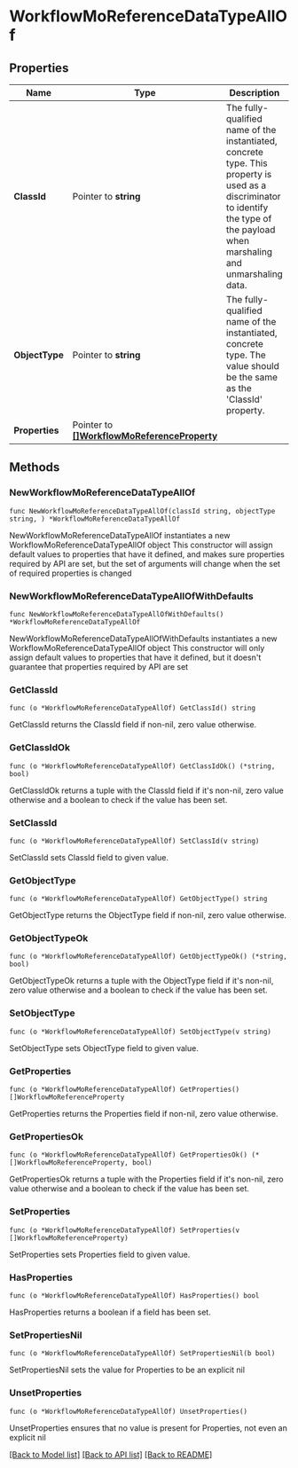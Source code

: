 # WorkflowMoReferenceDataTypeAllOf

## Properties

Name | Type | Description | Notes
------------ | ------------- | ------------- | -------------
**ClassId** | Pointer to **string** | The fully-qualified name of the instantiated, concrete type. This property is used as a discriminator to identify the type of the payload when marshaling and unmarshaling data. | [default to "workflow.MoReferenceDataType"]
**ObjectType** | Pointer to **string** | The fully-qualified name of the instantiated, concrete type. The value should be the same as the &#39;ClassId&#39; property. | [default to "workflow.MoReferenceDataType"]
**Properties** | Pointer to [**[]WorkflowMoReferenceProperty**](WorkflowMoReferenceProperty.md) |  | [optional] 

## Methods

### NewWorkflowMoReferenceDataTypeAllOf

`func NewWorkflowMoReferenceDataTypeAllOf(classId string, objectType string, ) *WorkflowMoReferenceDataTypeAllOf`

NewWorkflowMoReferenceDataTypeAllOf instantiates a new WorkflowMoReferenceDataTypeAllOf object
This constructor will assign default values to properties that have it defined,
and makes sure properties required by API are set, but the set of arguments
will change when the set of required properties is changed

### NewWorkflowMoReferenceDataTypeAllOfWithDefaults

`func NewWorkflowMoReferenceDataTypeAllOfWithDefaults() *WorkflowMoReferenceDataTypeAllOf`

NewWorkflowMoReferenceDataTypeAllOfWithDefaults instantiates a new WorkflowMoReferenceDataTypeAllOf object
This constructor will only assign default values to properties that have it defined,
but it doesn't guarantee that properties required by API are set

### GetClassId

`func (o *WorkflowMoReferenceDataTypeAllOf) GetClassId() string`

GetClassId returns the ClassId field if non-nil, zero value otherwise.

### GetClassIdOk

`func (o *WorkflowMoReferenceDataTypeAllOf) GetClassIdOk() (*string, bool)`

GetClassIdOk returns a tuple with the ClassId field if it's non-nil, zero value otherwise
and a boolean to check if the value has been set.

### SetClassId

`func (o *WorkflowMoReferenceDataTypeAllOf) SetClassId(v string)`

SetClassId sets ClassId field to given value.


### GetObjectType

`func (o *WorkflowMoReferenceDataTypeAllOf) GetObjectType() string`

GetObjectType returns the ObjectType field if non-nil, zero value otherwise.

### GetObjectTypeOk

`func (o *WorkflowMoReferenceDataTypeAllOf) GetObjectTypeOk() (*string, bool)`

GetObjectTypeOk returns a tuple with the ObjectType field if it's non-nil, zero value otherwise
and a boolean to check if the value has been set.

### SetObjectType

`func (o *WorkflowMoReferenceDataTypeAllOf) SetObjectType(v string)`

SetObjectType sets ObjectType field to given value.


### GetProperties

`func (o *WorkflowMoReferenceDataTypeAllOf) GetProperties() []WorkflowMoReferenceProperty`

GetProperties returns the Properties field if non-nil, zero value otherwise.

### GetPropertiesOk

`func (o *WorkflowMoReferenceDataTypeAllOf) GetPropertiesOk() (*[]WorkflowMoReferenceProperty, bool)`

GetPropertiesOk returns a tuple with the Properties field if it's non-nil, zero value otherwise
and a boolean to check if the value has been set.

### SetProperties

`func (o *WorkflowMoReferenceDataTypeAllOf) SetProperties(v []WorkflowMoReferenceProperty)`

SetProperties sets Properties field to given value.

### HasProperties

`func (o *WorkflowMoReferenceDataTypeAllOf) HasProperties() bool`

HasProperties returns a boolean if a field has been set.

### SetPropertiesNil

`func (o *WorkflowMoReferenceDataTypeAllOf) SetPropertiesNil(b bool)`

 SetPropertiesNil sets the value for Properties to be an explicit nil

### UnsetProperties
`func (o *WorkflowMoReferenceDataTypeAllOf) UnsetProperties()`

UnsetProperties ensures that no value is present for Properties, not even an explicit nil

[[Back to Model list]](../README.md#documentation-for-models) [[Back to API list]](../README.md#documentation-for-api-endpoints) [[Back to README]](../README.md)


